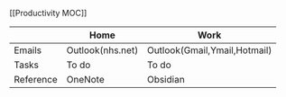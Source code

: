 [[Productivity MOC]]

| | Home | Work |
|---|---|---|
|Emails| Outlook(nhs.net)| Outlook(Gmail,Ymail,Hotmail)|
|Tasks|To do|To do|
|Reference|OneNote|Obsidian|



